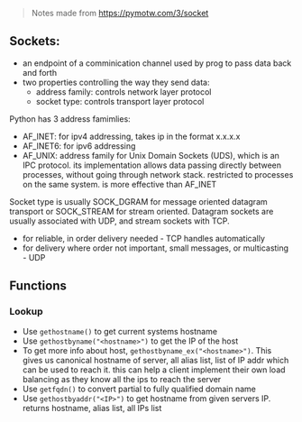 > Notes made from https://pymotw.com/3/socket  

## Sockets:
  - an endpoint of a comminication channel used by prog to pass data back and forth
  - two properties controlling the way they send data:
    - address family: controls network layer protocol
    - socket type: controls transport layer protocol

Python has 3 address famimlies:
  - AF_INET: for ipv4 addressing, takes ip in the format x.x.x.x
  - AF_INET6: for ipv6 addressing
  - AF_UNIX: address family for Unix Domain Sockets (UDS), which is an IPC protocol. its implementation allows data passing directly between processes, without going through network stack. restricted to processes on the same system. is more effective than AF_INET

Socket type is usually SOCK_DGRAM for message oriented datagram transport or SOCK_STREAM for stream oriented.
Datagram sockets are usually associated with UDP, and stream sockets with TCP.
  - for reliable, in order delivery needed - TCP handles automatically
  - for delivery where order not important, small messages, or multicasting - UDP

## Functions

### Lookup 
  - Use ```gethostname()``` to get current systems hostname
  - Use ```gethostbyname("<hostname>")``` to get the IP of the host
  - To get more info about host, ```gethostbyname_ex("<hostname>")```. This gives us canonical hostname of server, all alias list, list of IP addr which can be used to reach it. this can help a client implement their own load balancing as they know all the ips to reach the server
  - Use ```getfqdn()``` to convert partial to fully qualified domain name
  - Use ```gethostbyaddr("<IP>")``` to get hostname from given servers IP. returns hostname, alias list, all IPs list

